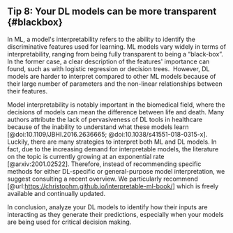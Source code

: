 ## Tip 8: Your DL models can be more transparent {#blackbox}

In ML, a model's interpretability refers to the ability to identify the discriminative features used for learning.
ML models vary widely in terms of interpretability, ranging from being fully transparent to being a “black-box”.
In the former case, a clear description of the features' importance can found, such as with logistic regression or decision trees. 
However, DL models are harder to interpret compared to other ML models because of their large number of parameters and the non-linear relationships between their features.

Model interpretability is notably important in the biomedical field, where the decisions of models can mean the difference between life and death.
Many authors attribute the lack of pervasiveness of DL tools in healthcare because of the inability to understand what these models learn [@doi:10.1109/JBHI.2016.2636665; @doi:10.1038/s41551-018-0315-x]. 
Luckily, there are many strategies to interpret both ML and DL models.
In fact, due to the increasing demand for interpretable models, the literature on the topic is currently growing at an exponential rate [@arxiv:2001.02522].
Therefore, instead of recommending specific methods for either DL-specific or general-purpose model interpretation, we suggest consulting a recent overview.
We particularly recommend [@url:https://christophm.github.io/interpretable-ml-book/] which is freely available and continually updated.

In conclusion, analyze your DL models to identify how their inputs are interacting as they generate their predictions, especially when your models are being used for critical decision making.
